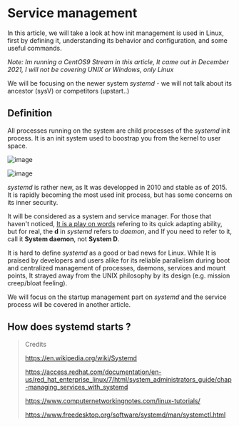 # Service management

In this article, we will take a look at how init management is used in Linux, first by defining it, understanding its behavior and configuration, and some useful commands.

_Note: Im running a CentOS9 Stream in this article, It came out in December 2021, I will not be covering UNIX or Windows, only Linux_

We will be focusing on the newer system *systemd* - we will not talk about its ancestor (sysV) or competitors (upstart..)

## Definition

All processes running on the system are child processes of the *systemd* init process. It is an init system used to boostrap you from the kernel to user space.

![image](https://user-images.githubusercontent.com/72258375/147766518-0ad30710-0a49-4b6e-b35c-afc396c4f9a7.png)

![image](https://user-images.githubusercontent.com/72258375/147766425-2ccbf342-a66b-4cf5-980a-3b960e2715b2.png)

*systemd* is rather new, as It was developped in 2010 and stable as of 2015. It is rapidly becoming the most used init process, but has some concerns on its inner security.

It will be considered as a system and service manager. For those that haven't noticed, [It is a play on words](https://en.wikipedia.org/wiki/System_D) refering to its quick adapting ability, but for real, the **d** in _systemd_ refers to _daemon_, and If you need to refer to it, call it **System daemon**, not **System D**. 

It is hard to define *systemd* as a good or bad news for Linux. While It is praised by developers and users alike for its reliable parallelism during boot and centralized management of processes, daemons, services and mount points, It strayed away from the UNIX philosophy by its design (e.g. mission creep/bloat feeling).

We will focus on the startup management part on *systemd* and the service process will be covered in another article.

## How does systemd starts ?







> Credits
> 
> https://en.wikipedia.org/wiki/Systemd
>
> https://access.redhat.com/documentation/en-us/red_hat_enterprise_linux/7/html/system_administrators_guide/chap-managing_services_with_systemd
>
> https://www.computernetworkingnotes.com/linux-tutorials/
>
> https://www.freedesktop.org/software/systemd/man/systemctl.html
>
